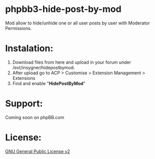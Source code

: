 # phpbb3-hide-post-by-mod
Mod allow to hide/unhide one or all user posts by user with Moderator Permissions.

# Instalation:
1. Download files from here and upload in your forum under /ext/insygner/hidepostbymod.
2. After upload go to ACP > Customise > Extension Management > Extensions
3. Find and enable "**HidePostByMod**"

# Support:
Coming soon on phpBB.com

# License:
[GNU General Public License v2](http://opensource.org/licenses/gpl-2.0.php)
